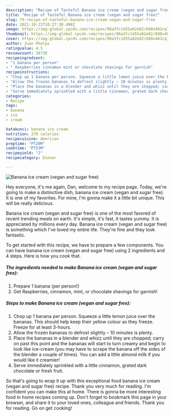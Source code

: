 ```yaml
---
description: "Recipe of Tasteful Banana ice cream (vegan and sugar free)"
title: "Recipe of Tasteful Banana ice cream (vegan and sugar free)"
slug: 79-recipe-of-tasteful-banana-ice-cream-vegan-and-sugar-free
date: 2021-10-21T10:27:30.498Z
image: https://img-global.cpcdn.com/recipes/96a3fc1d55a82e82/680x482cq70/banana-ice-cream-vegan-and-sugar-free-recipe-main-photo.jpg
thumbnail: https://img-global.cpcdn.com/recipes/96a3fc1d55a82e82/680x482cq70/banana-ice-cream-vegan-and-sugar-free-recipe-main-photo.jpg
cover: https://img-global.cpcdn.com/recipes/96a3fc1d55a82e82/680x482cq70/banana-ice-cream-vegan-and-sugar-free-recipe-main-photo.jpg
author: Juan Phelps
ratingvalue: 4.5
reviewcount: 36738
recipeingredient:
- "1 banana per person"
- " Raspberries cinnamon mint or chocolate shavings for garnish"
recipeinstructions:
- "Chop up 1 banana per person. Squeeze a little lemon juice over the bananas. This should help keep their yellow colour as they freeze. Freeze for at least 3-hours."
- "Allow the frozen bananas to defrost slightly – 10 minutes is plenty."
- "Place the bananas in a blender and whizz until they are chopped; carry on past this point and the bananas will start to turn creamy and begin to look like ice-cream (you may have to scrape the banana off the sides of the blender a couple of times). You can add a little almond milk if you would like it creamier!"
- "Serve immediately sprinkled with a little cinnamon, grated dark chocolate or fresh fruit."
categories:
- Recipe
tags:
- banana
- ice
- cream

katakunci: banana ice cream 
nutrition: 278 calories
recipecuisine: American
preptime: "PT20M"
cooktime: "PT53M"
recipeyield: "2"
recipecategory: Dinner

---
```



![Banana ice cream (vegan and sugar free)](https://img-global.cpcdn.com/recipes/96a3fc1d55a82e82/680x482cq70/banana-ice-cream-vegan-and-sugar-free-recipe-main-photo.jpg)

Hey everyone, it's me again, Dan, welcome to my recipe page. Today, we're going to make a distinctive dish, banana ice cream (vegan and sugar free). It is one of my favorites. For mine, I'm gonna make it a little bit unique. This will be really delicious.



Banana ice cream (vegan and sugar free) is one of the most favored of recent trending meals on earth. It's simple, it's fast, it tastes yummy. It is appreciated by millions every day. Banana ice cream (vegan and sugar free) is something which I've loved my entire life. They're fine and they look fantastic.


To get started with this recipe, we have to prepare a few components. You can have banana ice cream (vegan and sugar free) using 2 ingredients and 4 steps. Here is how you cook that.

<!--inarticleads1-->

##### The ingredients needed to make Banana ice cream (vegan and sugar free):

1. Prepare 1 banana (per person!)
1. Get  Raspberries, cinnamon, mint, or chocolate shavings for garnish!




<!--inarticleads2-->

##### Steps to make Banana ice cream (vegan and sugar free):

1. Chop up 1 banana per person. Squeeze a little lemon juice over the bananas. This should help keep their yellow colour as they freeze. Freeze for at least 3-hours.
1. Allow the frozen bananas to defrost slightly – 10 minutes is plenty.
1. Place the bananas in a blender and whizz until they are chopped; carry on past this point and the bananas will start to turn creamy and begin to look like ice-cream (you may have to scrape the banana off the sides of the blender a couple of times). You can add a little almond milk if you would like it creamier!
1. Serve immediately sprinkled with a little cinnamon, grated dark chocolate or fresh fruit.




So that's going to wrap it up with this exceptional food banana ice cream (vegan and sugar free) recipe. Thank you very much for reading. I'm confident you can make this at home. There is gonna be more interesting food in home recipes coming up. Don't forget to bookmark this page in your browser, and share it to your loved ones, colleague and friends. Thank you for reading. Go on get cooking!
